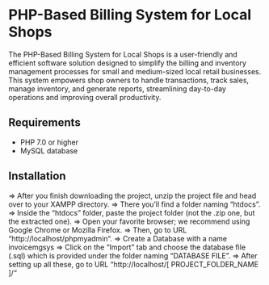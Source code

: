 # PHP-Based Billing System for Local Shops

The PHP-Based Billing System for Local Shops is a user-friendly and efficient software solution designed to simplify the billing and inventory management processes for small and medium-sized local retail businesses. This system empowers shop owners to handle transactions, track sales, manage inventory, and generate reports, streamlining day-to-day operations and improving overall productivity.

## Requirements

- PHP 7.0 or higher
- MySQL database

## Installation
=> After you finish downloading the project, unzip the project file and head over to your XAMPP directory.
=> There you’ll find a folder naming “htdocs”.
=> Inside the “htdocs” folder, paste the project folder (not the .zip one, but the extracted one).
=> Open your favorite browser; we recommend using Google Chrome or Mozilla Firefox.
=> Then, go to URL “http://localhost/phpmyadmin“.
=> Create a Database with a name invoicemgsys
=> Click on the “Import” tab and choose the database file (.sql) which is provided under the folder naming “DATABASE FILE”.
=> After setting up all these, go to URL “http://localhost/[ PROJECT_FOLDER_NAME ]/“
